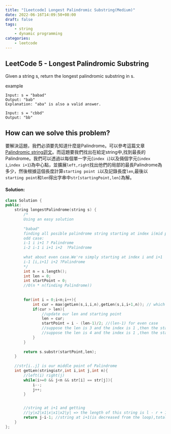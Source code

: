 ```yaml
---
title: "[Leetcode] Longest Palindromic Substring(Medium)"
date: 2022-06-16T14:09:50+08:00
draft: false
tags:
    - string
    - dynamic programming
categories:
    - leetcode
---
```


## LeetCode 5 - Longest Palindromic Substring
Given a string s, return the longest palindromic substring in s.

example
```
Input: s = "babad"
Output: "bab"
Explanation: "aba" is also a valid answer.
```

```
Input: s = "cbbd"
Output: "bb"
```

## How can we solve this problem?
要解決這題，我們必須要先知道什麼是Palindrome。可以參考這篇文章[Palindromic string迴文](/leetcodenotes/palindromicstring)。而這題要我們找出在給定string中,找到最長的Palindrome。我們可以透過以每個單一字元(`index i`)以及倆個字元(`index i`,`index i+1`)為中心點，並擴展`left,right`找出他們的局部的最長Palindrome為多少，然後根據這個長度計算`starting point i`以及記錄長度`len`,最後以`starting point`和`len`得出字串中`str[startingPoint,len]`為解。
#### Solution:
```c++
class Solution {
public:
    string longestPalindrome(string s) {
        /*
        Using an easy solution
        
        "babad" 
        finding all posible palindrome string starting at index i(mid point)
        odd case:
        i-1 i i+1 ? Palindrome
        i-2 i-1 i i+1 i+2  ?Palindrome
        
        what about even case.We're simply starting at index i and i+1
        i-1 [i,i+1] i+2 ?Palindrome
        */
        int n = s.length();
        int len = 0;
        int startPoint = 0;
        //O(n * n(finding Palindrome))
        
        
        for(int i = 0;i<n;i++){
            int cur = max(getLen(s,i,i,n),getLen(s,i,i+1,n)); // which one is longest? odd or even
            if(cur > len){
                //update our len and starting point
                len = cur;
                startPoint = i - (len-1)/2; //(len-1) for even case 
                //suppose the len is 3 and the index is 1 ,then the starting point will be 1 - (3-1)/2 => 0-> len str[0...2]
                //suppose the len is 4 and the index is 1 ,then the starting point will be 1 - (4-1)/2 => 0-> len str[0...2]
            }
        }
        
        return s.substr(startPoint,len);
    }
    
    //str[i..j] is our middle point of Palindrome
    int getLen(string&str,int i,int j,int n){
        //left(i) right(j)
        while(i>=0 && j<n && str[i] == str[j]){
            i--;
            j++;
        }


        //string at i+1 and getting
        //|y|x2|x1|x|x1|x2|y| => the length of this string is l - r + 1 -(out of bounds of both i and j => 2) => l-r-1
        return j-i-1; //string at i+1(is decreased from the loop),total
    }
};
```


